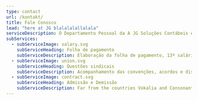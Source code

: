 ```yaml
---
type: contact
url: /kontakt/
title: Fale Conosco
lead: "here at JG blalalalallalala"
serviceDescription: O Departamento Pessoal da A JG Soluções Contábeis é composto por experientes profissionais do setor. Além disso, a equipe conta com constante orientação de advogados trabalhistas que atuam na área.
subServices:
  - subServiceImage: salary.svg
    subServiceHeading: Folha de pagamento
    subServiceDescription: Elaboração da folha de pagamento, 13º salário, férias, orientação sobre benefícios obrigatórios e facultativos
  - subServiceImage: union.svg
    subServiceHeading: Questões sindicais
    subServiceDescription: Acompanhamento das convenções, acordos e dissídios coletivos de trabalho de diversas categorias, acompanhamento, com um de nossos funcionários, em homologações junto à DRT ou sindicato da classe
  - subServiceImage: contract.svg
    subServiceHeading: Admissão e Demissão
    subServiceDescription: Far from the countries Vokalia and Consonantia, there live the blind texts. Separated they live in Bookmarksgrove right at the coast of the Semantics, a large language ocean.
---
```

